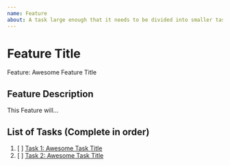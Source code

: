 ```yaml
---
name: Feature
about: A task large enough that it needs to be divided into smaller tasks. It will usually be labeled as `enhancement`.
---
```


<!-- Issue title should mirror the Feature Title. -->

# Feature Title

Feature: Awesome Feature Title

## Feature Description

This Feature will...

## List of Tasks (Complete in order)

1. [ ] [Task 1: Awesome Task Title](https://github.com/username/repository-name/issues/1)
2. [ ] [Task 2: Awesome Task Title](https://github.com/username/repository-name/issues/2)